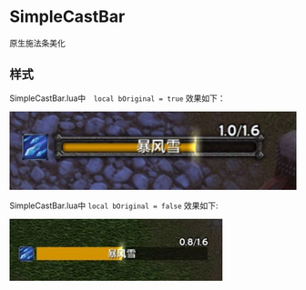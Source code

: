 # SimpleCastBar
原生施法条美化

## 样式
SimpleCastBar.lua中　`local bOriginal = true` 效果如下：<br>

![image](https://github.com/StartAt24/SimpleCastBar/blob/master/screenshot/original.jpg)

SimpleCastBar.lua中 `local bOriginal = false` 效果如下:<br>

![image](https://github.com/StartAt24/SimpleCastBar/blob/master/screenshot/fancy.jpg)


